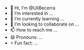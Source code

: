 - 👋 Hi, I’m @UliBecerra
- 👀 I’m interested in ...
- 🌱 I’m currently learning ...
- 💞️ I’m looking to collaborate on ...
- 📫 How to reach me ...
- 😄 Pronouns: ...
- ⚡ Fun fact: ...

<!---
UliBecerra/UliBecerra is a ✨ special ✨ repository because its `README.md` (this file) appears on your GitHub profile.
You can click the Preview link to take a look at your changes.
--->
